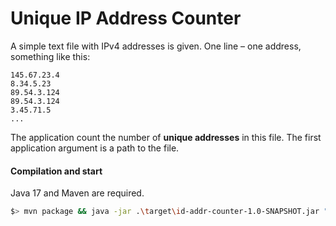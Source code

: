 # Unique IP Address Counter


A simple text file with IPv4 addresses is given. One line – one address, something like this:

```
145.67.23.4
8.34.5.23
89.54.3.124
89.54.3.124
3.45.71.5
...
```

The application count the number of __unique addresses__ in this file.
The first application argument is a path to the file.

#### Compilation and start
Java 17 and Maven are required.
```bash
$> mvn package && java -jar .\target\id-addr-counter-1.0-SNAPSHOT.jar ".\src\test\resources\ip.txt"
```